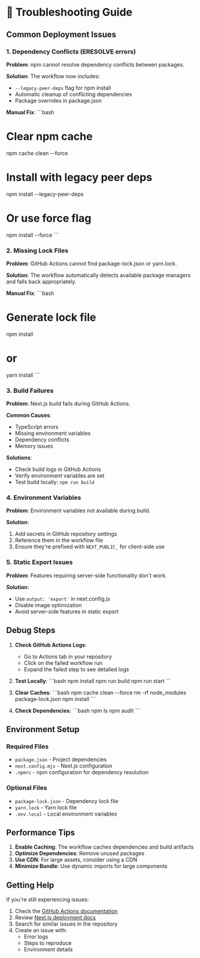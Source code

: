 # 🔧 Troubleshooting Guide

## Common Deployment Issues

### 1. Dependency Conflicts (ERESOLVE errors)

**Problem**: npm cannot resolve dependency conflicts between packages.

**Solution**: The workflow now includes:
- `--legacy-peer-deps` flag for npm install
- Automatic cleanup of conflicting dependencies
- Package overrides in package.json

**Manual Fix**:
\`\`\`bash
# Clear npm cache
npm cache clean --force

# Install with legacy peer deps
npm install --legacy-peer-deps

# Or use force flag
npm install --force
\`\`\`

### 2. Missing Lock Files

**Problem**: GitHub Actions cannot find package-lock.json or yarn.lock.

**Solution**: The workflow automatically detects available package managers and falls back appropriately.

**Manual Fix**:
\`\`\`bash
# Generate lock file
npm install
# or
yarn install
\`\`\`

### 3. Build Failures

**Problem**: Next.js build fails during GitHub Actions.

**Common Causes**:
- TypeScript errors
- Missing environment variables
- Dependency conflicts
- Memory issues

**Solutions**:
- Check build logs in GitHub Actions
- Verify environment variables are set
- Test build locally: `npm run build`

### 4. Environment Variables

**Problem**: Environment variables not available during build.

**Solution**:
1. Add secrets in GitHub repository settings
2. Reference them in the workflow file
3. Ensure they're prefixed with `NEXT_PUBLIC_` for client-side use

### 5. Static Export Issues

**Problem**: Features requiring server-side functionality don't work.

**Solution**:
- Use `output: 'export'` in next.config.js
- Disable image optimization
- Avoid server-side features in static export

## Debug Steps

1. **Check GitHub Actions Logs**:
   - Go to Actions tab in your repository
   - Click on the failed workflow run
   - Expand the failed step to see detailed logs

2. **Test Locally**:
   \`\`\`bash
   npm install
   npm run build
   npm run start
   \`\`\`

3. **Clear Caches**:
   \`\`\`bash
   npm cache clean --force
   rm -rf node_modules package-lock.json
   npm install
   \`\`\`

4. **Check Dependencies**:
   \`\`\`bash
   npm ls
   npm audit
   \`\`\`

## Environment Setup

### Required Files
- `package.json` - Project dependencies
- `next.config.mjs` - Next.js configuration
- `.npmrc` - npm configuration for dependency resolution

### Optional Files
- `package-lock.json` - Dependency lock file
- `yarn.lock` - Yarn lock file
- `.env.local` - Local environment variables

## Performance Tips

1. **Enable Caching**: The workflow caches dependencies and build artifacts
2. **Optimize Dependencies**: Remove unused packages
3. **Use CDN**: For large assets, consider using a CDN
4. **Minimize Bundle**: Use dynamic imports for large components

## Getting Help

If you're still experiencing issues:

1. Check the [GitHub Actions documentation](https://docs.github.com/en/actions)
2. Review [Next.js deployment docs](https://nextjs.org/docs/deployment)
3. Search for similar issues in the repository
4. Create an issue with:
   - Error logs
   - Steps to reproduce
   - Environment details
